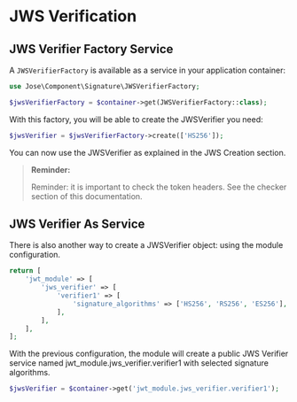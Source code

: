 # JWS Verification

## JWS Verifier Factory Service

A `JWSVerifierFactory` is available as a service in your application
container:

```php
use Jose\Component\Signature\JWSVerifierFactory;

$jwsVerifierFactory = $container->get(JWSVerifierFactory::class);
```

With this factory, you will be able to create the JWSVerifier you need:

```php
$jwsVerifier = $jwsVerifierFactory->create(['HS256']);
```

You can now use the JWSVerifier as explained in the JWS Creation section.

> **Reminder:**
> 
> Reminder: it is important to check the token headers.
> See the checker section of this documentation.

## JWS Verifier As Service

There is also another way to create a JWSVerifier object: using the 
module configuration.

```php
return [
    'jwt_module' => [
        'jws_verifier' => [
            'verifier1' => [
                'signature_algorithms' => ['HS256', 'RS256', 'ES256'],
            ],
        ],
    ],
];
```

With the previous configuration, the module will create a public JWS 
Verifier service named jwt_module.jws_verifier.verifier1 with selected 
signature algorithms.

```php
$jwsVerifier = $container->get('jwt_module.jws_verifier.verifier1');
```

